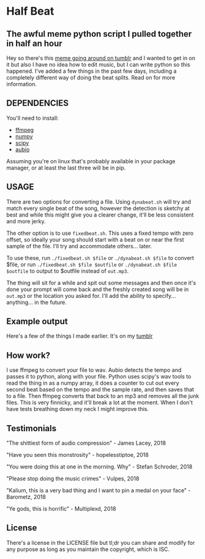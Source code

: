 # Half Beat
## The awful meme python script I pulled together in half an hour

Hey so there's this [meme going around on
tumblr](http://spudislander.tumblr.com/post/171620330836/every-second-beat-of-sail-by-awolnation-you)
and I wanted to get in on it but also I have no idea how to edit music, but I
can write python so this happened. I've added a few things in the past few days,
including a completely different way of doing the beat splits. Read on for more
information.

## DEPENDENCIES
You'll need to install:
* [ffmpeg](https://www.ffmpeg.org/)
* [numpy](http://www.numpy.org/)
* [scipy](https://www.scipy.org/)
* [aubio](https://github.com/aubio/aubio)

Assuming you're on linux that's probably available in your package manager, or
at least the last three will be in pip.

## USAGE
There are two options for converting a file. Using `dynabeat.sh` will try and
match every single beat of the song, however the detection is sketchy at best
and while this might give you a clearer change, it'll be less consistent and
more jerky.

The other option is to use `fixedbeat.sh`. This uses a fixed tempo with zero
offset, so ideally your song should start with a beat on or near the first
sample of the file. I'll try and accommodate others... later.

To use these, run `./fixedbeat.sh $file` or `./dynabeat.sh $file` to convert
$file, or run `./fixedbeat.sh $file $outfile` or `./dynabeat.sh $file $outfile`
to output to $outfile instead of `out.mp3`.

The thing will sit for a while and spit out some messages and then once it's
done your prompt will come back and the freshly created song will be in
`out.mp3` or the location you asked for. I'll add the ability to specify...
anything... in the future.

## Example output
Here's a few of the things I made earlier. It's on my [tumblr](https://andmaybegayer.tumblr.com/tagged/everysecondbeat)

## How work?
I use ffmpeg to convert your file to wav. Aubio detects the tempo and passes it
to python, along with your file. Python uses scipy's wav tools to read the thing
in as a numpy array, it does a counter to cut out every second beat based on the
tempo and the sample rate, and then saves that to a file. Then ffmpeg converts
that back to an mp3 and removes all the junk files. This is very finnicky, and
it'll break a lot at the moment. When I don't have tests breathing down my neck
I might improve this.

## Testimonials
"The shittiest form of audio compression" - James Lacey, 2018

"Have you seen this monstrosity" - hopelesstiptoe, 2018

"You were doing this at one in the morning. Why" - Stefan Schroder, 2018

"Please stop doing the music crimes" - Vulpes, 2018

"Kalium, this is a very bad thing and I want to pin a medal on your face" - Barometz, 2018

"Ye gods, this is horrific" - Multiplexd, 2018

## License
There's a license in the LICENSE file but tl;dr you can share and modify for any
purpose as long as you maintain the copyright, which is ISC.
